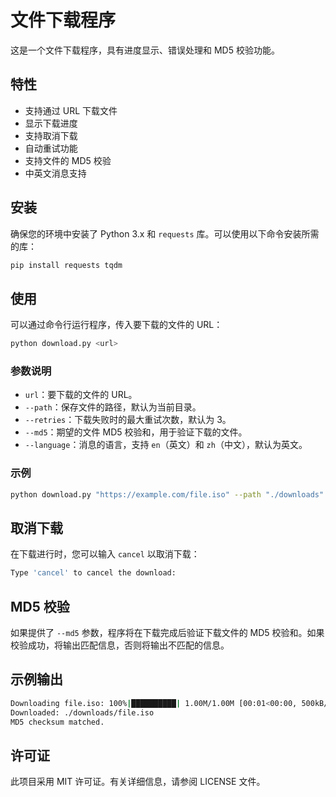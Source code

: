 # 文件下载程序

这是一个文件下载程序，具有进度显示、错误处理和 MD5 校验功能。

## 特性

- 支持通过 URL 下载文件
- 显示下载进度
- 支持取消下载
- 自动重试功能
- 支持文件的 MD5 校验
- 中英文消息支持

## 安装

确保您的环境中安装了 Python 3.x 和 `requests` 库。可以使用以下命令安装所需的库：

```bash
pip install requests tqdm
```

## 使用

可以通过命令行运行程序，传入要下载的文件的 URL：

```python
python download.py <url>
```

### 参数说明

- `url`：要下载的文件的 URL。
- `--path`：保存文件的路径，默认为当前目录。
- `--retries`：下载失败时的最大重试次数，默认为 3。
- `--md5`：期望的文件 MD5 校验和，用于验证下载的文件。
- `--language`：消息的语言，支持 `en`（英文）和 `zh`（中文），默认为英文。

### 示例

```bash	
python download.py "https://example.com/file.iso" --path "./downloads" --retries 5 --md5 "expected_md5_hash" --language "zh"

```

## 取消下载

在下载进行时，您可以输入 `cancel` 以取消下载：

```python
Type 'cancel' to cancel the download: 
```

## MD5 校验

如果提供了 `--md5` 参数，程序将在下载完成后验证下载文件的 MD5 校验和。如果校验成功，将输出匹配信息，否则将输出不匹配的信息。

## 示例输出

```bash
Downloading file.iso: 100%|██████████| 1.00M/1.00M [00:01<00:00, 500kB/s]
Downloaded: ./downloads/file.iso
MD5 checksum matched.
```

## 许可证

此项目采用 MIT 许可证。有关详细信息，请参阅 LICENSE 文件。
